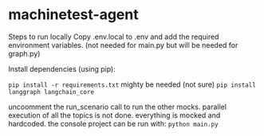 # machinetest-agent

Steps to run locally
Copy .env.local to .env and add the required environment variables. (not needed for main.py but will be needed for graph.py)

Install dependencies (using pip):

```pip install -r requirements.txt```
mighty be needed (not sure)
```pip install langgraph langchain_core  ```

uncoomment the run_scenario call to run the other mocks. parallel execution of all the topics is not done.
everything is mocked and hardcoded.
the console project can be run with:
```python main.py```
